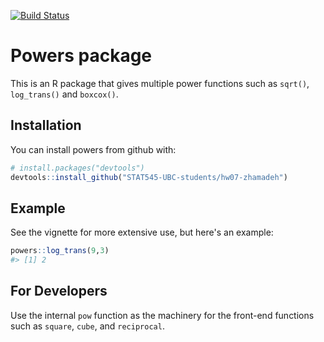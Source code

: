 
<!-- README.md is generated from README.Rmd. Please edit that file -->
[![Build Status](https://travis-ci.org/vincenzocoia/powers.svg?branch=master)](https://travis-ci.org/vincenzocoia/powers)

Powers package
==============

This is an R package that gives multiple power functions such as `sqrt()`, `log_trans()` and `boxcox()`.

Installation
------------

You can install powers from github with:

``` r
# install.packages("devtools")
devtools::install_github("STAT545-UBC-students/hw07-zhamadeh")
```

Example
-------

See the vignette for more extensive use, but here's an example:

``` r
powers::log_trans(9,3)
#> [1] 2
```

For Developers
--------------

Use the internal `pow` function as the machinery for the front-end functions such as `square`, `cube`, and `reciprocal`.
